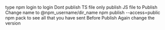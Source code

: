 type npm login to login 
Dont publish TS file 
only publish JS file
to Publish
Change name to @npm_username/dir_name
npm publish --access=public
npm pack to see all that you have sent
Before Publish Again change the version